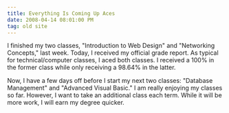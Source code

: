 ```yaml
---
title: Everything Is Coming Up Aces
date: 2008-04-14 08:01:00 PM
tag: old site
---
```


I finished my two classes, "Introduction to Web Design" and "Networking Concepts," last week. Today, I received my official grade report. As typical for technical/computer classes, I aced both classes. I received a 100% in the former class while only receiving a 98.64% in the latter.

Now, I have a few days off before I start my next two classes: "Database Management" and "Advanced Visual Basic." I am really enjoying my classes so far. However, I want to take an additional class each term. While it will be more work, I will earn my degree quicker.

